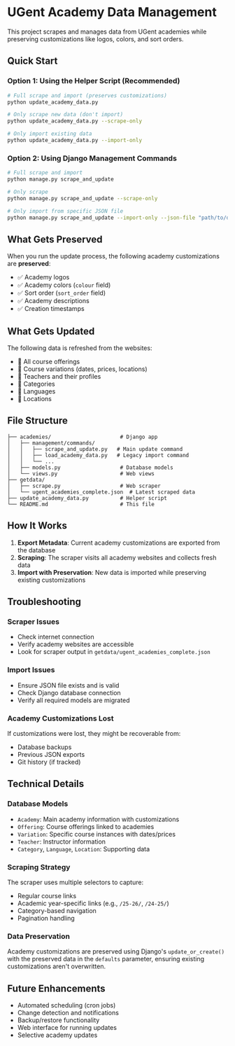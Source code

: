 # UGent Academy Data Management

This project scrapes and manages data from UGent academies while preserving customizations like logos, colors, and sort orders.

## Quick Start

### Option 1: Using the Helper Script (Recommended)
```bash
# Full scrape and import (preserves customizations)
python update_academy_data.py

# Only scrape new data (don't import)
python update_academy_data.py --scrape-only

# Only import existing data
python update_academy_data.py --import-only
```

### Option 2: Using Django Management Commands
```bash
# Full scrape and import
python manage.py scrape_and_update

# Only scrape
python manage.py scrape_and_update --scrape-only

# Only import from specific JSON file
python manage.py scrape_and_update --import-only --json-file "path/to/data.json"
```

## What Gets Preserved

When you run the update process, the following academy customizations are **preserved**:
- ✅ Academy logos
- ✅ Academy colors (`colour` field)
- ✅ Sort order (`sort_order` field)
- ✅ Academy descriptions
- ✅ Creation timestamps

## What Gets Updated

The following data is refreshed from the websites:
- 🔄 All course offerings
- 🔄 Course variations (dates, prices, locations)
- 🔄 Teachers and their profiles
- 🔄 Categories
- 🔄 Languages
- 🔄 Locations

## File Structure

```
├── academies/                      # Django app
│   ├── management/commands/        
│   │   ├── scrape_and_update.py   # Main update command
│   │   ├── load_academy_data.py   # Legacy import command
│   │   └── ...
│   ├── models.py                   # Database models
│   └── views.py                    # Web views
├── getdata/
│   ├── scrape.py                   # Web scraper
│   └── ugent_academies_complete.json  # Latest scraped data
├── update_academy_data.py          # Helper script
└── README.md                       # This file
```

## How It Works

1. **Export Metadata**: Current academy customizations are exported from the database
2. **Scraping**: The scraper visits all academy websites and collects fresh data
3. **Import with Preservation**: New data is imported while preserving existing customizations

## Troubleshooting

### Scraper Issues
- Check internet connection
- Verify academy websites are accessible
- Look for scraper output in `getdata/ugent_academies_complete.json`

### Import Issues
- Ensure JSON file exists and is valid
- Check Django database connection
- Verify all required models are migrated

### Academy Customizations Lost
If customizations were lost, they might be recoverable from:
- Database backups
- Previous JSON exports
- Git history (if tracked)

## Technical Details

### Database Models
- `Academy`: Main academy information with customizations
- `Offering`: Course offerings linked to academies
- `Variation`: Specific course instances with dates/prices
- `Teacher`: Instructor information
- `Category`, `Language`, `Location`: Supporting data

### Scraping Strategy
The scraper uses multiple selectors to capture:
- Regular course links
- Academic year-specific links (e.g., `/25-26/`, `/24-25/`)
- Category-based navigation
- Pagination handling

### Data Preservation
Academy customizations are preserved using Django's `update_or_create()` with the preserved data in the `defaults` parameter, ensuring existing customizations aren't overwritten.

## Future Enhancements

- Automated scheduling (cron jobs)
- Change detection and notifications
- Backup/restore functionality
- Web interface for running updates
- Selective academy updates
